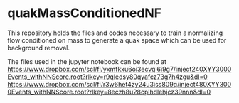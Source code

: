 # quakMassConditionedNF
This repository holds the files and codes necessary to train a normalizing flow 
conditioned on mass to generate a quak space which can be used for background removal.

The files used in the jupyter notebook can be found at
https://www.dropbox.com/scl/fi/yxmfkxu6oi3ecvql6i9g7/inject240XYY3000Events_withNNScore.root?rlkey=r9qledsy80qyafcz73g7h4zgu&dl=0
https://www.dropbox.com/scl/fi/r3w6het4zy24u3iss809q/inject480XYY3000Events_withNNScore.root?rlkey=8eczh8u28cplhdlehjcz39nnn&dl=0
